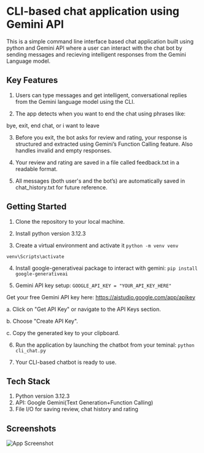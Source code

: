 
# CLI-based chat application using Gemini API

This is a simple command line interface based chat application built using python and Gemini API where a user can interact with the chat bot by sending messages and recieving intelligent responses from the Gemini Language model.


## Key Features
 1. Users can type messages and get intelligent, conversational replies from the Gemini language model using the CLI.

2. The app detects when you want to end the chat using phrases like:

bye, exit, end chat, or i want to leave

3. Before you exit, the bot asks for review and rating, your response is structured and extracted using Gemini’s Function Calling feature. Also handles invalid and empty responses. 

4. Your review and rating are saved in a file called feedback.txt in a readable format.

5. All messages (both user's and the bot’s) are automatically saved in chat_history.txt for future reference.
## Getting Started
1. Clone the repository to your local machine.
2. Install python version 3.12.3

3. Create a virtual environment and activate it
```python -m venv venv```

```venv\Scripts\activate``` 

4. Install google-generativeai package to interact with gemini:
```pip install google-generativeai ```

5. Gemini API key setup:
```GOOGLE_API_KEY = "YOUR_API_KEY_HERE"```

Get your free Gemini API key here:
https://aistudio.google.com/app/apikey

a. Click on "Get API Key" or navigate to the API Keys section.

b. Choose "Create API Key".

c. Copy the generated key to your clipboard.

6. Run the application by launching the chatbot from your teminal:
```python cli_chat.py```

7. Your CLI-based chatbot is ready to use.


    
## Tech Stack
1. Python version 3.12.3
2. API: Google Gemini(Text Generation+Function Calling)
3. File I/O for saving review, chat history and rating

## Screenshots

![App Screenshot](https://via.placeholder.com/468x300?text=App+Screenshot+Here)


 
